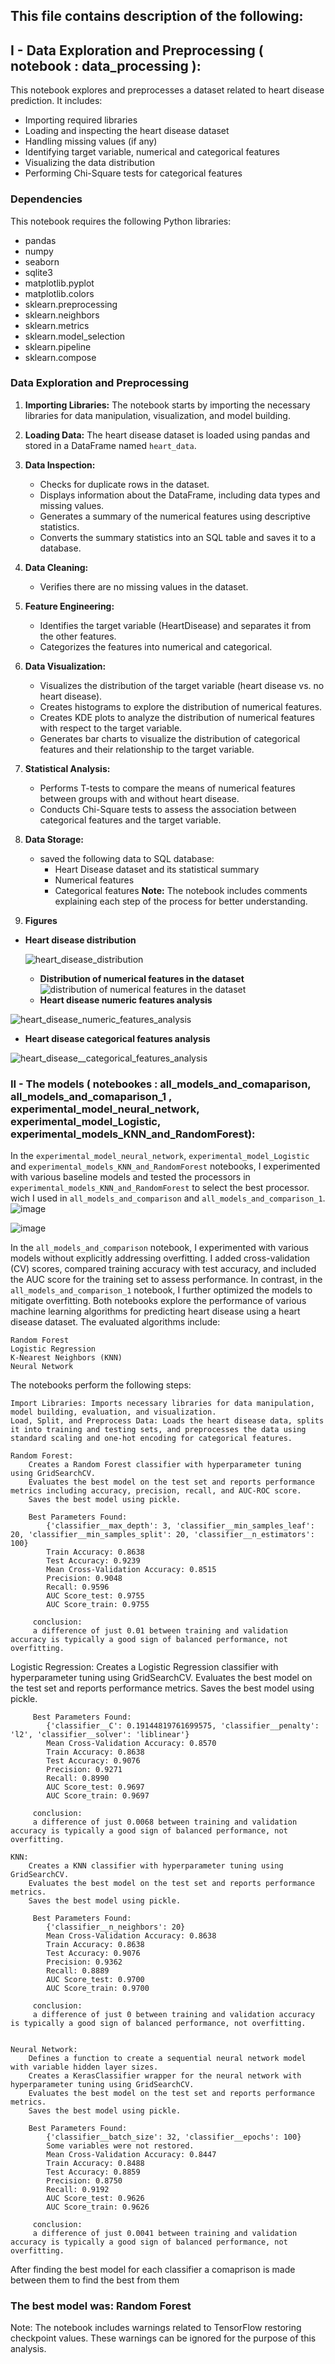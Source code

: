 This file contains description of the following:
---

## I - Data Exploration and Preprocessing ( notebook : data_processing ):

This notebook explores and preprocesses a dataset related to heart disease prediction. It includes:

* Importing required libraries
* Loading and inspecting the heart disease dataset
* Handling missing values (if any)
* Identifying target variable, numerical and categorical features
* Visualizing the data distribution
* Performing Chi-Square tests for categorical features

### Dependencies

This notebook requires the following Python libraries:

* pandas
* numpy
* seaborn
* sqlite3
* matplotlib.pyplot
* matplotlib.colors
* sklearn.preprocessing
* sklearn.neighbors
* sklearn.metrics
* sklearn.model_selection
* sklearn.pipeline
* sklearn.compose

### Data Exploration and Preprocessing

1. **Importing Libraries:** The notebook starts by importing the necessary libraries for data manipulation, visualization, and model building.

2. **Loading Data:** The heart disease dataset is loaded using pandas and stored in a DataFrame named `heart_data`.

3. **Data Inspection:**
   - Checks for duplicate rows in the dataset.
   - Displays information about the DataFrame, including data types and missing values.
   - Generates a summary of the numerical features using descriptive statistics.
   - Converts the summary statistics into an SQL table and saves it to a database.

4. **Data Cleaning:** 
   - Verifies there are no missing values in the dataset.

5. **Feature Engineering:**
   - Identifies the target variable (HeartDisease) and separates it from the other features.
   - Categorizes the features into numerical and categorical.

6. **Data Visualization:**
   - Visualizes the distribution of the target variable (heart disease vs. no heart disease).
   - Creates histograms to explore the distribution of numerical features.
   - Creates KDE plots to analyze the distribution of numerical features with respect to the target variable.
   - Generates bar charts to visualize the distribution of categorical features and their relationship to the target variable.

7. **Statistical Analysis:**
   - Performs T-tests to compare the means of numerical features between groups with and without heart disease.
   - Conducts Chi-Square tests to assess the association between categorical features and the target variable.

8. **Data Storage:**
   - saved the following data to SQL database:
      - Heart Disease dataset and its statistical summary
      - Numerical features
      - Categorical features
**Note:** The notebook includes comments explaining each step of the process for better understanding.




5. **Figures**     

- **Heart disease distribution**

   ![heart_disease_distribution](https://github.com/user-attachments/assets/6e59b24a-cb39-4b66-89ce-0f92bde434c9)
   - **Distribution of numerical features in the dataset**
![distribution of numerical features in the dataset](https://github.com/user-attachments/assets/096f2b33-3531-4198-ac68-e5af5112f6a9)
   - **Heart disease numeric features analysis**

![heart_disease_numeric_features_analysis](https://github.com/user-attachments/assets/9044c20c-f476-4bb6-9c0c-74322adde5ee)
   - **Heart disease categorical features analysis**

![heart_disease__categorical_features_analysis](https://github.com/user-attachments/assets/2f958617-f291-4a99-846f-f81ceafa4939)


### II - The models ( notebookes : all_models_and_comaparison, all_models_and_comaparison_1 , experimental_model_neural_network, experimental_model_Logistic, experimental_models_KNN_and_RandomForest):

In the `experimental_model_neural_network`, `experimental_model_Logistic` and  `experimental_models_KNN_and_RandomForest` notebooks, I experimented with various baseline models and tested the processors in `experimental_models_KNN_and_RandomForest` to select the best processor. wich I used in `all_models_and_comparison` and `all_models_and_comparison_1`.
![image](https://github.com/user-attachments/assets/8463dc45-7ba2-4910-9a63-1095d369f7f5)


![image](https://github.com/user-attachments/assets/ce9fcca9-31bb-47b7-8ac8-2c641ea838f2)




In the `all_models_and_comparison` notebook, I experimented with various models without explicitly addressing overfitting. I added cross-validation (CV) scores, compared training accuracy with test accuracy, and included the AUC score for the training set to assess performance. In contrast, in the `all_models_and_comparison_1` notebook, I further optimized the models to mitigate overfitting. Both notebooks explore the performance of various machine learning algorithms for predicting heart disease using a heart disease dataset. The evaluated algorithms include:

    Random Forest
    Logistic Regression
    K-Nearest Neighbors (KNN)
    Neural Network

The notebooks perform the following steps:

    Import Libraries: Imports necessary libraries for data manipulation, model building, evaluation, and visualization.
    Load, Split, and Preprocess Data: Loads the heart disease data, splits it into training and testing sets, and preprocesses the data using standard scaling and one-hot encoding for categorical features.

    Random Forest:
        Creates a Random Forest classifier with hyperparameter tuning using GridSearchCV.
        Evaluates the best model on the test set and reports performance metrics including accuracy, precision, recall, and AUC-ROC score.
        Saves the best model using pickle.

        Best Parameters Found:
            {'classifier__max_depth': 3, 'classifier__min_samples_leaf': 20, 'classifier__min_samples_split': 20, 'classifier__n_estimators': 100}
            Train Accuracy: 0.8638
            Test Accuracy: 0.9239
            Mean Cross-Validation Accuracy: 0.8515
            Precision: 0.9048
            Recall: 0.9596
            AUC Score_test: 0.9755
            AUC Score_train: 0.9755

         conclusion:
         a difference of just 0.01 between training and validation accuracy is typically a good sign of balanced performance, not overfitting.

   Logistic Regression:
        Creates a Logistic Regression classifier with hyperparameter tuning using GridSearchCV.
        Evaluates the best model on the test set and reports performance metrics.
        Saves the best model using pickle.

         Best Parameters Found:
            {'classifier__C': 0.19144819761699575, 'classifier__penalty': 'l2', 'classifier__solver': 'liblinear'}
            Mean Cross-Validation Accuracy: 0.8570
            Train Accuracy: 0.8638
            Test Accuracy: 0.9076
            Precision: 0.9271
            Recall: 0.8990
            AUC Score_test: 0.9697
            AUC Score_train: 0.9697

         conclusion:
         a difference of just 0.0068 between training and validation accuracy is typically a good sign of balanced performance, not overfitting.

    KNN:
        Creates a KNN classifier with hyperparameter tuning using GridSearchCV.
        Evaluates the best model on the test set and reports performance metrics.
        Saves the best model using pickle.

         Best Parameters Found:
            {'classifier__n_neighbors': 20}
            Mean Cross-Validation Accuracy: 0.8638
            Train Accuracy: 0.8638
            Test Accuracy: 0.9076
            Precision: 0.9362
            Recall: 0.8889
            AUC Score_test: 0.9700
            AUC Score_train: 0.9700

         conclusion:
         a difference of just 0 between training and validation accuracy is typically a good sign of balanced performance, not overfitting.


    Neural Network:
        Defines a function to create a sequential neural network model with variable hidden layer sizes.
        Creates a KerasClassifier wrapper for the neural network with hyperparameter tuning using GridSearchCV.
        Evaluates the best model on the test set and reports performance metrics.
        Saves the best model using pickle.

        Best Parameters Found:
            {'classifier__batch_size': 32, 'classifier__epochs': 100}
            Some variables were not restored.
            Mean Cross-Validation Accuracy: 0.8447
            Train Accuracy: 0.8488
            Test Accuracy: 0.8859
            Precision: 0.8750
            Recall: 0.9192
            AUC Score_test: 0.9626
            AUC Score_train: 0.9626 

         conclusion:
         a difference of just 0.0041 between training and validation accuracy is typically a good sign of balanced performance, not overfitting.

After finding the best model for each classifier a comaprison is made between them to find the best from them  

### **The best model was: Random Forest**


Note: The notebook includes warnings related to TensorFlow restoring checkpoint values. These warnings can be ignored for the purpose of this analysis.
